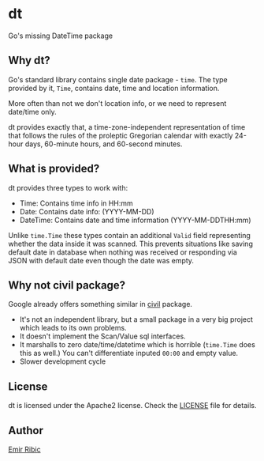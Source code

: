 # dt
Go's missing DateTime package

## Why dt?

Go's standard library contains single date package - `time`. The type provided by it, `Time`, contains date, time and location information.

More often than not we don't location info, or we need to represent date/time only.

dt provides exactly that, a time-zone-independent representation of time that follows the rules of the proleptic Gregorian calendar with exactly 24-hour days, 60-minute hours, and 60-second minutes.

## What is provided?

dt provides three types to work with:

- Time: Contains time info in HH:mm
- Date: Contains date info: (YYYY-MM-DD)
- DateTime: Contains date and time information (YYYY-MM-DDTHH:mm)

Unlike `time.Time` these types contain an additional `Valid` field representing whether the data inside it was scanned.
This prevents situations like saving default date in database when nothing was received or responding via JSON with default date even though the date was empty.

## Why not civil package?

Google already offers something similar in [civil](https://github.com/googleapis/google-cloud-go/tree/master/civil) package.

- It's not an independent library, but a small package in a very big project which leads to its own problems.
- It doesn't implement the Scan/Value sql interfaces.
- It marshalls to zero date/time/datetime which is horrible (`time.Time` does this as well.) You can't differentiate inputed `00:00` and empty value.
- Slower development cycle

## License

dt is licensed under the Apache2 license. Check the [LICENSE](LICENSE) file for details.

## Author

[Emir Ribic](https://ribice.ba)